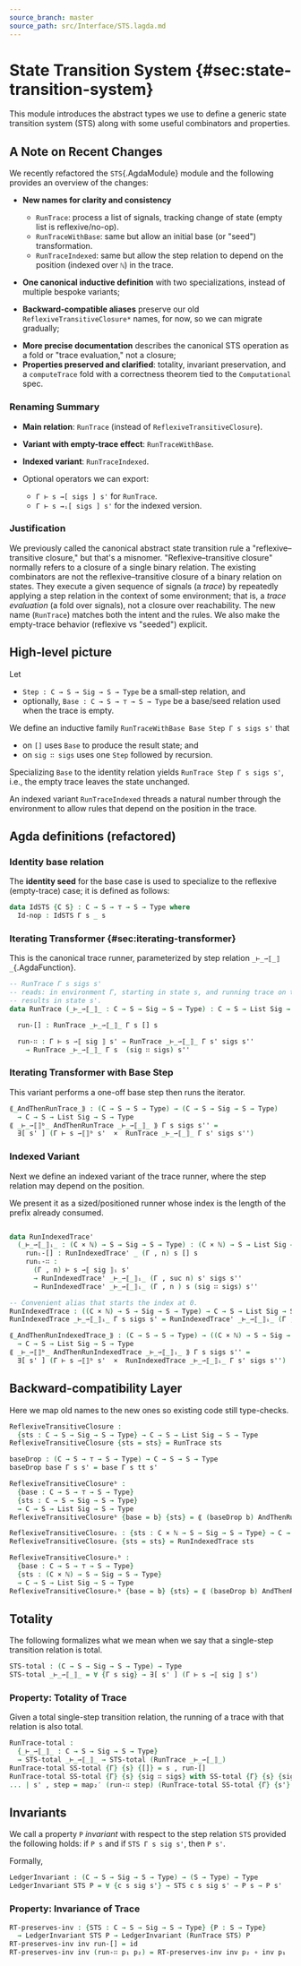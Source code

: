 ```yaml
---
source_branch: master
source_path: src/Interface/STS.lagda.md
---
```


# State Transition System {#sec:state-transition-system}

This module introduces the abstract types we use to define a generic state
transition system (STS) along with some useful combinators and properties.

<!--
```agda
{-# OPTIONS --safe #-}

module Interface.STS where

open import Prelude
open import Prelude.InferenceRules public

private
  variable C S Sig : Type
           Γ : C
           s s' s'' : S
           sig : Sig
           sigs : List Sig
           n : ℕ
```
-->

## A Note on Recent Changes

We recently refactored the `STS`{.AgdaModule} module and the following provides an
overview of the changes:

+  **New names for clarity and consistency**

    +  `RunTrace`: process a list of signals, tracking change of state (empty list is reflexive/no-op).
    +  `RunTraceWithBase`: same but allow an initial base (or "seed") transformation.
    +  `RunTraceIndexed`: same but allow the step relation to depend on the position
       (indexed over `ℕ`) in the trace.

+  **One canonical inductive definition** with two specializations, instead of multiple bespoke variants;
+  **Backward-compatible aliases** preserve our old `ReflexiveTransitiveClosure*` names, for now, so we can migrate gradually;
*  **More precise documentation** describes the canonical STS operation as a fold or "trace evaluation," not a closure;
*  **Properties preserved and clarified**: totality, invariant preservation, and a `computeTrace` fold with a correctness theorem tied to the `Computational` spec.


### Renaming Summary

+  **Main relation**: `RunTrace` (instead of `ReflexiveTransitiveClosure`).
+  **Variant with empty-trace effect**: `RunTraceWithBase`.
+  **Indexed variant**: `RunTraceIndexed`.
+  Optional operators we can export:

    + `Γ ⊢ s ⇝[ sigs ] s'` for `RunTrace`.
    + `Γ ⊢ s ⇝ᵢ[ sigs ] s'` for the indexed version.

### Justification

We previously called the canonical abstract state transition rule a
"reflexive–transitive closure," but that's a misnomer.  "Reflexive–transitive
closure" normally refers to a closure of a single binary relation.
The existing combinators are not the reflexive–transitive closure of a binary
relation on states.  They execute a given sequence of signals (a *trace*) by
repeatedly applying a step relation in the context of some environment; that is, a
*trace evaluation* (a fold over signals), not a closure over reachability. The new 
name (`RunTrace`) matches both the intent and the rules.  We also make the 
empty-trace behavior (reflexive vs "seeded") explicit.


## High‑level picture

Let

* `Step : C → S → Sig → S → Type` be a small‑step relation, and
* optionally, `Base : C → S → ⊤ → S → Type` be a base/seed relation used when the trace is empty.

We define an inductive family `RunTraceWithBase Base Step Γ s sigs s'` that

* on `[]` uses `Base` to produce the result state; and
* on `sig ∷ sigs` uses one `Step` followed by recursion.

Specializing `Base` to the identity relation yields `RunTrace Step Γ s sigs s'`, i.e., the empty trace leaves the state unchanged.

An indexed variant `RunTraceIndexed` threads a natural number through the environment to allow rules that depend on the position in the trace.

## Agda definitions (refactored)

### Identity base relation

The **identity seed** for the base case is used to specialize to the reflexive
(empty-trace) case; it is defined as follows:

```agda
data IdSTS {C S} : C → S → ⊤ → S → Type where
  Id-nop : IdSTS Γ s _ s
```

### Iterating Transformer {#sec:iterating-transformer}

This is the canonical trace runner, parameterized by step relation `_⊢_⇀⟦_⟧_`{.AgdaFunction}.

```agda
-- RunTrace Γ s sigs s'
-- reads: in environment Γ, starting in state s, and running trace on the list sigs
-- results in state s'.
data RunTrace (_⊢_⇀⟦_⟧_ : C → S → Sig → S → Type) : C → S → List Sig → S → Type where

  run-[] : RunTrace _⊢_⇀⟦_⟧_ Γ s [] s

  run-∷ : Γ ⊢ s ⇀⟦ sig ⟧ s' → RunTrace _⊢_⇀⟦_⟧_ Γ s' sigs s''
    → RunTrace _⊢_⇀⟦_⟧_ Γ s  (sig ∷ sigs) s''
```

### Iterating Transformer with Base Step

This variant performs a one-off base step then runs the iterator.

```agda
⟪_AndThenRunTrace_⟫ : (C → S → S → Type) → (C → S → Sig → S → Type)
  → C → S → List Sig → S → Type
⟪ _⊢_⇀⟦⟧ᵇ_ AndThenRunTrace _⊢_⇀⟦_⟧_ ⟫ Γ s sigs s'' =
  ∃[ s' ] (Γ ⊢ s ⇀⟦⟧ᵇ s'  ×  RunTrace _⊢_⇀⟦_⟧_ Γ s' sigs s'')
```



### Indexed Variant

Next we define an indexed variant of the trace runner, where
the step relation may depend on the position.

We present it as a sized/positioned runner whose index is the length
of the prefix already consumed.

```agda

data RunIndexedTrace'
  (_⊢_⇀⟦_⟧ᵢ_ : (C × ℕ) → S → Sig → S → Type) : (C × ℕ) → S → List Sig → S → Type where
    runᵢ-[] : RunIndexedTrace' _ (Γ , n) s [] s
    runᵢ-∷ :
      (Γ , n) ⊢ s ⇀⟦ sig ⟧ᵢ s'
      → RunIndexedTrace' _⊢_⇀⟦_⟧ᵢ_ (Γ , suc n) s' sigs s''
      → RunIndexedTrace' _⊢_⇀⟦_⟧ᵢ_ (Γ , n ) s (sig ∷ sigs) s''

-- Convenient alias that starts the index at 0.
RunIndexedTrace : ((C × ℕ) → S → Sig → S → Type) → C → S → List Sig → S → Type
RunIndexedTrace _⊢_⇀⟦_⟧ᵢ_ Γ s sigs s' = RunIndexedTrace' _⊢_⇀⟦_⟧ᵢ_ (Γ , 0) s sigs s'

⟪_AndThenRunIndexedTrace_⟫ : (C → S → S → Type) → ((C × ℕ) → S → Sig → S → Type)
  → C → S → List Sig → S → Type
⟪ _⊢_⇀⟦⟧ᵇ_ AndThenRunIndexedTrace _⊢_⇀⟦_⟧ᵢ_ ⟫ Γ s sigs s'' =
  ∃[ s' ] (Γ ⊢ s ⇀⟦⟧ᵇ s'  ×  RunIndexedTrace _⊢_⇀⟦_⟧ᵢ_ Γ s' sigs s'')
```

## Backward-compatibility Layer

Here we map old names to the new ones so existing code still type-checks.

```agda
ReflexiveTransitiveClosure :
  {sts : C → S → Sig → S → Type} → C → S → List Sig → S → Type
ReflexiveTransitiveClosure {sts = sts} = RunTrace sts

baseDrop : (C → S → ⊤ → S → Type) → C → S → S → Type
baseDrop base Γ s s' = base Γ s tt s'

ReflexiveTransitiveClosureᵇ :
  {base : C → S → ⊤ → S → Type}
  {sts : C → S → Sig → S → Type}
  → C → S → List Sig → S → Type
ReflexiveTransitiveClosureᵇ {base = b} {sts} = ⟪ (baseDrop b) AndThenRunTrace sts ⟫

ReflexiveTransitiveClosureᵢ : {sts : C × ℕ → S → Sig → S → Type} → C → S → List Sig → S → Type
ReflexiveTransitiveClosureᵢ {sts = sts} = RunIndexedTrace sts

ReflexiveTransitiveClosureᵢᵇ :
  {base : C → S → ⊤ → S → Type}
  {sts : (C × ℕ) → S → Sig → S → Type}
  → C → S → List Sig → S → Type
ReflexiveTransitiveClosureᵢᵇ {base = b} {sts} = ⟪ (baseDrop b) AndThenRunIndexedTrace sts ⟫
```


## Totality

The following formalizes what we mean when we say that a single-step transition
relation is total.

```agda
STS-total : (C → S → Sig → S → Type) → Type
STS-total _⊢_⇀⟦_⟧_ = ∀ {Γ s sig} → ∃[ s' ] (Γ ⊢ s ⇀⟦ sig ⟧ s')
```

### Property: Totality of Trace

Given a total single-step transition relation, the running of a trace with that
relation is also total.

```agda
RunTrace-total :
  {_⊢_⇀⟦_⟧_ : C → S → Sig → S → Type}
  → STS-total _⊢_⇀⟦_⟧_ → STS-total (RunTrace _⊢_⇀⟦_⟧_)
RunTrace-total SS-total {Γ} {s} {[]} = s , run-[]
RunTrace-total SS-total {Γ} {s} {sig ∷ sigs} with SS-total {Γ} {s} {sig}
... | s' , step = map₂′ (run-∷ step) (RunTrace-total SS-total {Γ} {s'} {sigs})
```

## Invariants

We call a property `P` *invariant* with respect to the step relation `STS` provided
the following holds: if `P s` and if `STS Γ s sig s'`, then `P s'`.

Formally,

```agda
LedgerInvariant : (C → S → Sig → S → Type) → (S → Type) → Type
LedgerInvariant STS P = ∀ {c s sig s'} → STS c s sig s' → P s → P s'
```

### Property: Invariance of Trace

```agda
RT-preserves-inv : {STS : C → S → Sig → S → Type} {P : S → Type}
  → LedgerInvariant STS P → LedgerInvariant (RunTrace STS) P
RT-preserves-inv inv run-[] = id
RT-preserves-inv inv (run-∷ p₁ p₂) = RT-preserves-inv inv p₂ ∘ inv p₁
```
